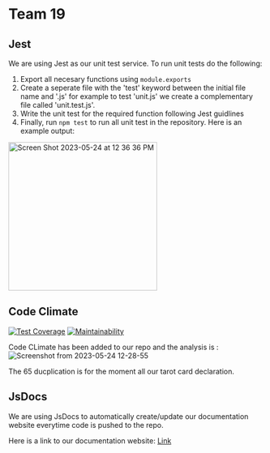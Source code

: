 # Team 19

## Jest
We are using Jest as our unit test service. To run unit tests do the following:
1. Export all necesary functions using `module.exports`
2. Create a seperate file with the 'test' keyword between the initial file name and '.js' for example to test 'unit.js' we create a complementary file called 'unit.test.js'.
3. Write the unit test for the required function following Jest guidlines
4. Finally, run `npm test` to run all unit test in the repository.
Here is an example output:
<img width="293" alt="Screen Shot 2023-05-24 at 12 36 36 PM" src="https://github.com/cse110-sp23-group19/tarot-card-reader/assets/34909983/1d15e57f-36aa-4106-84ee-cc8dcf73f230">

## Code Climate
[![Test Coverage](https://api.codeclimate.com/v1/badges/05aa89d1b29169024899/test_coverage)](https://codeclimate.com/github/cse110-sp23-group19/tarot-card-reader/test_coverage)
[![Maintainability](https://api.codeclimate.com/v1/badges/05aa89d1b29169024899/maintainability)](https://codeclimate.com/github/cse110-sp23-group19/tarot-card-reader/maintainability)

Code CLimate has been added to our repo and the analysis is :
![Screenshot from 2023-05-24 12-28-55](https://github.com/cse110-sp23-group19/tarot-card-reader/assets/83413253/801297b9-509e-4fcb-8c1f-d7ee4a0cd6a3)

The 65 ducplication is for the moment all our tarot card declaration.

## JsDocs
We are using JsDocs to automatically create/update our documentation website everytime code is pushed to the repo. 

Here is a link to our documentation website: [Link](https://cse110-sp23-group19.github.io/tarot-card-reader/src/js/documentation/index.html)

